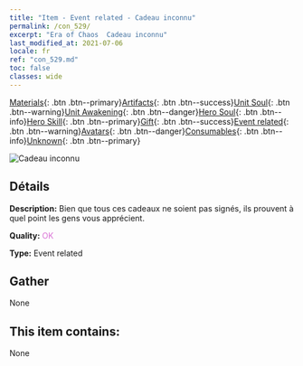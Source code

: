 ```yaml
---
title: "Item - Event related - Cadeau inconnu"
permalink: /con_529/
excerpt: "Era of Chaos  Cadeau inconnu"
last_modified_at: 2021-07-06
locale: fr
ref: "con_529.md"
toc: false
classes: wide
---
```

 [Materials](/ItemsFR/){: .btn .btn--primary}[Artifacts](/ItemsFR/Artifacts/){: .btn .btn--success}[Unit Soul](/ItemsFR/UnitSoul/){: .btn .btn--warning}[Unit Awakening](/ItemsFR/UnitAwakening/){: .btn .btn--danger}[Hero Soul](/ItemsFR/HeroSoul/){: .btn .btn--info}[Hero Skill](/ItemsFR/HeroSkill/){: .btn .btn--primary}[Gift](/ItemsFR/Gift/){: .btn .btn--success}[Event related](/ItemsFR/Events/){: .btn .btn--warning}[Avatars](/ItemsFR/Avatars/){: .btn .btn--danger}[Consumables](/ItemsFR/Consumables/){: .btn .btn--info}[Unknown](/ItemsFR/Unknown/){: .btn .btn--primary}

 ![Cadeau inconnu](/images/t/i_10015.png)

## Détails
 **Description:** Bien que tous ces cadeaux ne soient pas signés, ils prouvent à quel point les gens vous apprécient.

 **Quality:** <span style="color: #DA70D6">OK</span>

 **Type:** Event related

## Gather

  None

## This item contains:

  None

